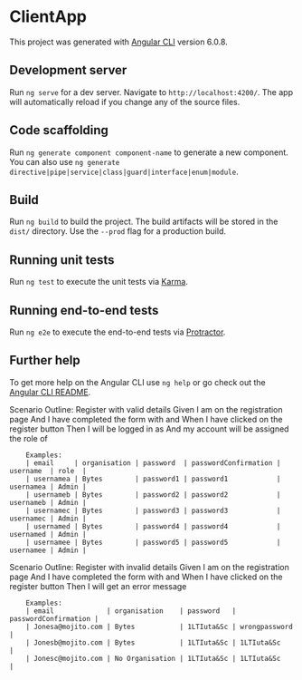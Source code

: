 # ClientApp

This project was generated with [Angular CLI](https://github.com/angular/angular-cli) version 6.0.8.

## Development server

Run `ng serve` for a dev server. Navigate to `http://localhost:4200/`. The app will automatically reload if you change any of the source files.

## Code scaffolding

Run `ng generate component component-name` to generate a new component. You can also use `ng generate directive|pipe|service|class|guard|interface|enum|module`.

## Build

Run `ng build` to build the project. The build artifacts will be stored in the `dist/` directory. Use the `--prod` flag for a production build.

## Running unit tests

Run `ng test` to execute the unit tests via [Karma](https://karma-runner.github.io).

## Running end-to-end tests

Run `ng e2e` to execute the end-to-end tests via [Protractor](http://www.protractortest.org/).

## Further help

To get more help on the Angular CLI use `ng help` or go check out the [Angular CLI README](https://github.com/angular/angular-cli/blob/master/README.md).



Scenario Outline: Register with valid details
    Given I am on the registration page
        And I have completed the form with <email> <organisation> <password> and <passwordConfirmation>
    When I have clicked on the register button
    Then I will be logged in as <username>
        And my account will be assigned the role of <role>

        Examples: 
        | email     | organisation | password  | passwordConfirmation | username  | role  |
        | usernamea | Bytes        | password1 | password1            | usernamea | Admin |
        | usernameb | Bytes        | password2 | password2            | usernameb | Admin |
        | usernamec | Bytes        | password3 | password3            | usernamec | Admin |
        | usernamed | Bytes        | password4 | password4            | usernamed | Admin |
        | usernamee | Bytes        | password5 | password5            | usernamee | Admin |

Scenario Outline: Register with invalid details
    Given I am on the registration page
        And I have completed the form with <email> <organisation> <password> and <passwordConfirmation>
    When I have clicked on the register button
    Then I will get an error message

        Examples: 
        | email             | organisation    | password   | passwordConfirmation | 
        | Jonesa@mojito.com | Bytes           | 1LTIuta&Sc | wrongpassword      | 
        | Jonesb@mojito.com | Bytes           | 1LTIuta&Sc | 1LTIuta&Sc         | 
        | Jonesc@mojito.com | No Organisation | 1LTIuta&Sc | 1LTIuta&Sc         | 

